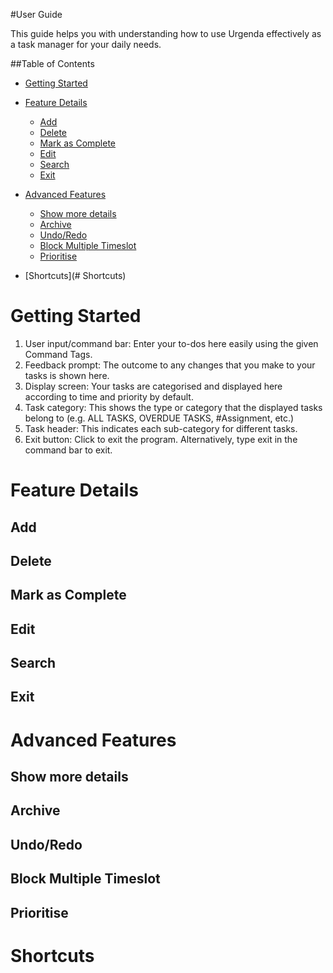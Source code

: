 #User Guide

This guide helps you with understanding how to use Urgenda effectively as a task manager for your daily needs.

##Table of Contents
* [Getting Started](#getting-started)

* [Feature Details](#feature-details)
	* [Add](#add)
	* [Delete](#delete)
	* [Mark as Complete](#mark-as-complete)
	* [Edit](#edit)
	* [Search](#search)
	* [Exit](#exit)

* [Advanced Features](#advanced-features)
	* [Show more details](#show-more-details)
	* [Archive](#archive)
	* [Undo/Redo](#undo/redo)
	* [Block Multiple Timeslot](#block-multiple-timeslot)
	* [Prioritise](#prioritise)

* [Shortcuts](# Shortcuts)

# Getting Started

1. User input/command bar: Enter your to-dos here easily using the given Command Tags.
2. Feedback prompt: The outcome to any changes that you make to your tasks is shown here.
3. Display screen: Your tasks are categorised and displayed here according to time and priority by default.
4. Task category: This shows the type or category that the displayed tasks belong to (e.g. ALL TASKS,
OVERDUE TASKS, #Assignment, etc.)
5. Task header: This indicates each sub-category for different tasks.
6. Exit button: Click to exit the program. Alternatively, type exit in the command bar to exit.

# Feature Details

## Add

## Delete

## Mark as Complete

## Edit

## Search

## Exit

# Advanced Features

## Show more details

## Archive

## Undo/Redo

## Block Multiple Timeslot

## Prioritise

# Shortcuts